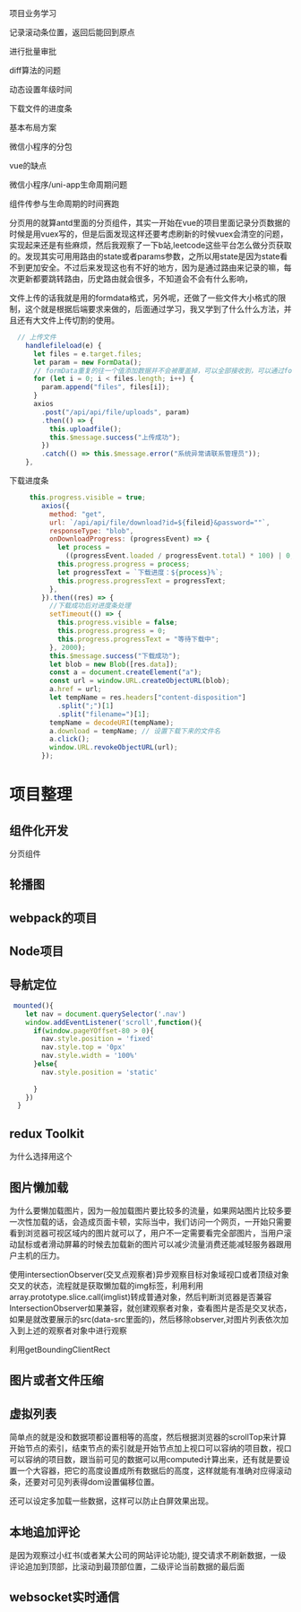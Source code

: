 项目业务学习

记录滚动条位置，返回后能回到原点

进行批量审批

diff算法的问题

动态设置年级时间

下载文件的进度条

基本布局方案

微信小程序的分包

vue的缺点

微信小程序/uni-app生命周期问题

组件传参与生命周期的时间赛跑





分页用的就算antd里面的分页组件，其实一开始在vue的项目里面记录分页数据的时候是用vuex写的，但是后面发现这样还要考虑刷新的时候vuex会清空的问题，实现起来还是有些麻烦，然后我观察了一下b站,leetcode这些平台怎么做分页获取的。发现其实可用用路由的state或者params参数，之所以用state是因为state看不到更加安全。不过后来发现这也有不好的地方，因为是通过路由来记录的嘛，每次更新都要跳转路由，历史路由就会很多，不知道会不会有什么影响，

文件上传的话我就是用的formdata格式，另外呢，还做了一些文件大小格式的限制，这个就是根据后端要求来做的，后面通过学习，我又学到了什么什么方法，并且还有大文件上传切割的使用。

```js
  // 上传文件
    handlefileload(e) {
      let files = e.target.files;
      let param = new FormData();
      // formData重复的往一个值添加数据并不会被覆盖掉，可以全部接收到，可以通过formData.getAll('files')来查看所有插入的数据
      for (let i = 0; i < files.length; i++) {
        param.append("files", files[i]);
      }
      axios
        .post("/api/api/file/uploads", param)
        .then(() => {
          this.uploadfile();
          this.$message.success("上传成功");
        })
        .catch(() => this.$message.error("系统异常请联系管理员"));
    },
```

下载进度条

```js
     this.progress.visible = true;
        axios({
          method: "get",
          url: `/api/api/file/download?id=${fileid}&password=""`,
          responseType: "blob",
          onDownloadProgress: (progressEvent) => {
            let process =
              ((progressEvent.loaded / progressEvent.total) * 100) | 0;
            this.progress.progress = process;
            let progressText = `下载进度：${process}%`;
            this.progress.progressText = progressText;
          },
        }).then((res) => {
          //下载成功后对进度条处理
          setTimeout(() => {
            this.progress.visible = false;
            this.progress.progress = 0;
            this.progress.progressText = "等待下载中";
          }, 2000);
          this.$message.success("下载成功");
          let blob = new Blob([res.data]);
          const a = document.createElement("a");
          const url = window.URL.createObjectURL(blob);
          a.href = url;
          let tempName = res.headers["content-disposition"]
            .split(";")[1]
            .split("filename=")[1];
          tempName = decodeURI(tempName);
          a.download = tempName; // 设置下载下来的文件名
          a.click();
          window.URL.revokeObjectURL(url);
        });
```

# 项目整理

## 组件化开发

分页组件

## 轮播图

## webpack的项目

## Node项目

## 导航定位

```js
 mounted(){
    let nav = document.querySelector('.nav')
    window.addEventListener('scroll',function(){
      if(window.pageYOffset-80 > 0){
        nav.style.position = 'fixed'
        nav.style.top = '0px'
        nav.style.width = '100%'
      }else{
        nav.style.position = 'static'
        
      }
    })
  }
```

## redux Toolkit

为什么选择用这个

## 图片懒加载

为什么要懒加载图片，因为一般加载图片要比较多的流量，如果网站图片比较多要一次性加载的话，会造成页面卡顿，实际当中，我们访问一个网页，一开始只需要看到浏览器可视区域内的图片就可以了，用户不一定需要看完全部图片，当用户滚动鼠标或者滑动屏幕的时候去加载新的图片可以减少流量消费还能减轻服务器跟用户主机的压力。

使用intersectionObserver(交叉点观察者)异步观察目标对象域视口或者顶级对象交叉的状态，流程就是获取懒加载的img标签，利用利用array.prototype.slice.call(imglist)转成普通对象，然后判断浏览器是否兼容IntersectionObserver如果兼容，就创建观察者对象，查看图片是否是交叉状态，如果是就改要展示的src(data-src里面的)，然后移除observer,对图片列表依次加入到上述的观察者对象中进行观察

利用getBoundingClientRect

## 图片或者文件压缩



## 虚拟列表

简单点的就是没和数据项都设置相等的高度，然后根据浏览器的scrollTop来计算开始节点的索引，结束节点的索引就是开始节点加上视口可以容纳的项目数，视口可以容纳的项目数，跟当前可见的数据可以用computed计算出来，还有就是要设置一个大容器，把它的高度设置成所有数据后的高度，这样就能有准确对应得滚动条，还要对可见列表得dom设置偏移位置。

还可以设定多加载一些数据，这样可以防止白屏效果出现。

## 本地追加评论

是因为观察过小红书(或者某大公司的网站评论功能), 提交请求不刷新数据，一级评论追加到顶部，比滚动到最顶部位置，二级评论当前数据的最后面

## websocket实时通信
